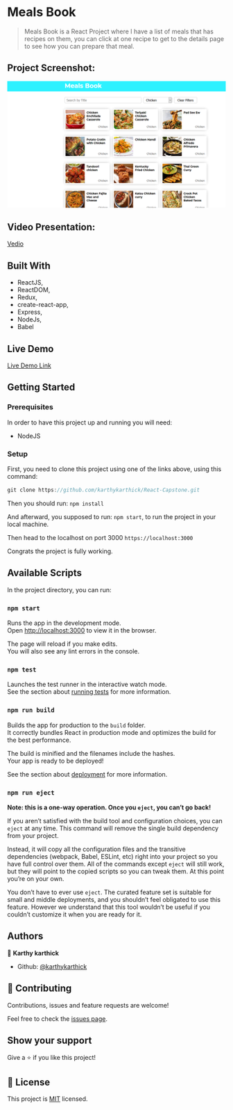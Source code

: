 # Meals Book

> Meals Book is a React Project where I have a list of meals that has recipes on them, you can click at one recipe to get to the details page to see how you can prepare that meal.

## Project Screenshot:

![project screenshot](screenshot.png)

## Video Presentation:

[Vedio](https://www.loom.com/share/761342a46d43458783e23f25bea1d018)

## Built With

- ReactJS,
- ReactDOM,
- Redux,
- create-react-app,
- Express,
- NodeJs,
- Babel

## Live Demo

[Live Demo Link](https://eager-joliot-750952.netlify.app/)


## Getting Started

### Prerequisites

In order to have this project up and running you will need:

- NodeJS

### Setup

First, you need to clone this project using one of the links above, using this command:

```Javascript
git clone https://github.com/karthykarthick/React-Capstone.git

```

Then you should run: `npm install`

And afterward, you supposed to run: `npm start`, to run the project in your local machine.

Then head to the localhost on port 3000 `https://localhost:3000`

Congrats the project is fully working.

## Available Scripts

In the project directory, you can run:

### `npm start`

Runs the app in the development mode.\
Open [http://localhost:3000](http://localhost:3000) to view it in the browser.

The page will reload if you make edits.\
You will also see any lint errors in the console.

### `npm test`

Launches the test runner in the interactive watch mode.\
See the section about [running tests](https://facebook.github.io/create-react-app/docs/running-tests) for more information.

### `npm run build`

Builds the app for production to the `build` folder.\
It correctly bundles React in production mode and optimizes the build for the best performance.

The build is minified and the filenames include the hashes.\
Your app is ready to be deployed!

See the section about [deployment](https://facebook.github.io/create-react-app/docs/deployment) for more information.

### `npm run eject`

**Note: this is a one-way operation. Once you `eject`, you can’t go back!**

If you aren’t satisfied with the build tool and configuration choices, you can `eject` at any time. This command will remove the single build dependency from your project.

Instead, it will copy all the configuration files and the transitive dependencies (webpack, Babel, ESLint, etc) right into your project so you have full control over them. All of the commands except `eject` will still work, but they will point to the copied scripts so you can tweak them. At this point you’re on your own.

You don’t have to ever use `eject`. The curated feature set is suitable for small and middle deployments, and you shouldn’t feel obligated to use this feature. However we understand that this tool wouldn’t be useful if you couldn’t customize it when you are ready for it.

## Authors

👤 **Karthy karthick**

- Github: [@karthykarthick](https://github.com/karthykarthick)


## 🤝 Contributing

Contributions, issues and feature requests are welcome!

Feel free to check the [issues page](https://github.com/karthykarthick/React-Capstone/issues).

## Show your support

Give a ⭐️ if you like this project!

## 📝 License

This project is [MIT](lic.url) licensed.